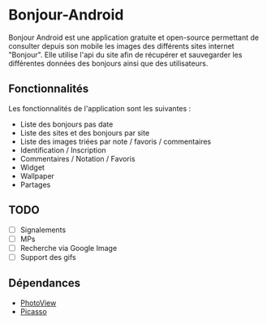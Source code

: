 # Bonjour-Android

Bonjour Android est une application gratuite et open-source permettant de consulter depuis son mobile les images des différents sites internet "Bonjour". Elle utilise l'api du site afin de récupérer et sauvegarder les différentes données des bonjours ainsi que des utilisateurs.

## Fonctionnalités

Les fonctionnalités de l'application sont les suivantes :
* Liste des bonjours pas date
* Liste des sites et des bonjours par site
* Liste des images triées par note / favoris / commentaires
* Identification / Inscription
* Commentaires / Notation / Favoris
* Widget
* Wallpaper
* Partages

## TODO

* [ ] Signalements
* [ ] MPs
* [ ] Recherche via Google Image
* [ ] Support des gifs

## Dépendances

* [PhotoView](https://github.com/chrisbanes/PhotoView)
* [Picasso](https://github.com/square/picasso)
